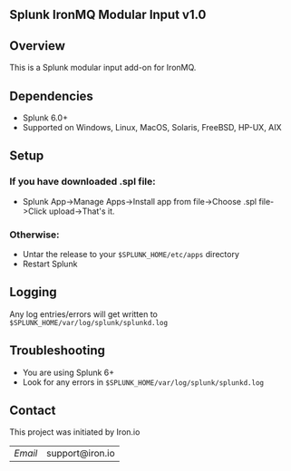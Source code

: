 ## Splunk IronMQ Modular Input v1.0

## Overview

This is a Splunk modular input add-on for IronMQ.


## Dependencies

* Splunk 6.0+
* Supported on Windows, Linux, MacOS, Solaris, FreeBSD, HP-UX, AIX

## Setup
### If you have downloaded .spl file:
* Splunk App->Manage Apps->Install app from file->Choose .spl file->Click upload->That's it.

### Otherwise:
* Untar the release to your `$SPLUNK_HOME/etc/apps` directory
* Restart Splunk

## Logging

Any log entries/errors will get written to `$SPLUNK_HOME/var/log/splunk/splunkd.log`

## Troubleshooting

* You are using Splunk 6+
* Look for any errors in `$SPLUNK_HOME/var/log/splunk/splunkd.log`

## Contact

This project was initiated by Iron.io
<table>

<tr>
<td><em>Email</em></td>
<td>support@iron.io</td>
</tr>

</table>
